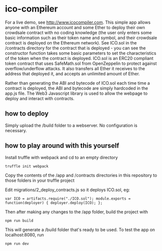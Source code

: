 # ico-compiler
For a live demo, see http://www.icocompiler.com. This simple app allows anyone with an Ethereum account and some Ether to deploy their own crowdsale contract with no coding knowledge (the user only enters some basic information such as their token name and symbol, and their crowdsale contract is deployed on the Ethereum network). See ICO.sol in the /contracts directory for the contract that is deployed - you can see the constructor function takes some basic parameters to set the characteristics of the token when the contract is deployed. ICO.sol is an ERC20 compliant token contract that uses SafeMath.sol from OpenZeppelin to protect against overflow/underflow attacks. It also transfers all Ether it receives to the address that deployed it, and accepts an unlimited amount of Ether.

Rather than generating the ABI and bytecode of ICO.sol each time time a contract is deployed, the ABI and bytecode are simply hardcoded in the app.js file. The Web3 Javascript library is used to allow the webpage to deploy and interact with contracts.

## how to deploy
Simply upload the /build folder to a webserver. No configuration is necessary.

## how to play around with this yourself
Install truffle with webpack and cd to an empty directory

`truffle init webpack`

Copy the contents of the /app and /contracts directories in this repository to those folders in your truffle project

Edit migrations/2_deploy_contracts.js so it deploys ICO.sol, eg:

`var ICO = artifacts.require("./ICO.sol");
module.exports = function(deployer) {
  deployer.deploy(ICO);
};`

Then after making any changes to the /app folder, build the project with

`npm run build`

This will generate a /build folder that's ready to be used. To test the app on localhost:8080, run

`npm run dev`
